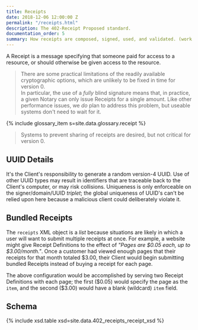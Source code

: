 ```yaml
---
title: Receipts
date: 2018-12-06 12:00:00 Z
permalink: "/receipts.html"
description: The 402-Receipt Proposed standard.
documentation_order: 5
summary: How receipts are composed, signed, used, and validated. (work in progress)
---
```


A Receipt is a message specifying that someone paid for access to a resource, or should otherwise be given access to the resource.

> There are some practical limitations of the readily available cryptographic options, which are unlikely to be fixed in time for version 0.  
> In particular, the use of a _fully_ blind signature means that, in practice, a given Notary can only issue Receipts for a single amount.
> Like other performance issues, we _do_ plan to address this problem, but useable systems don't need to wait for it.

{% include glossary_item s=site.data.glossary.receipt %}

> Systems to prevent sharing of receipts are desired, but not critical for version 0.

## UUID Details
It's the Client's responsibility to generate a random version-4 UUID.
Use of other UUID types may result in identifiers that are traceable back to the Client's computer, or may risk collisions.
Uniqueness is only enforceable on the signer/domain/UUID _triplet_;
the global uniqueness of UUID's can't be relied upon here because a malicious client could deliberately violate it.

## Bundled Receipts

The `receipts` XML object is a _list_ because situations are likely in which a user will want to submit multiple
receipts at once.
For example, a website might give Receipt Definitions to the effect of _"Pages are \$0.05 each, up to \$3.00/month."_. 
Once a customer had viewed enough pages that their receipts for that month totaled \$3.00, 
their Client would begin submitting bundled Receipts instead of buying a receipt for each page.

The above configuration would be accomplished by serving two Receipt Definitions with each page;
the first (\$0.05) would specify the page as the `item`, and the second (\$3.00) would have a blank (wildcard) `item`
field.

## Schema

{% include xsd.table xsd=site.data.402_receipts_receipt_xsd %}
